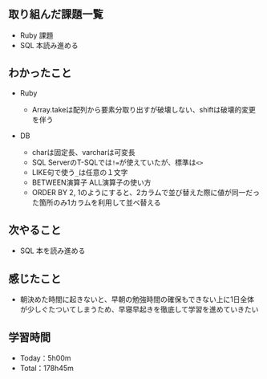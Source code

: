 ## 取り組んだ課題一覧
- Ruby 課題
- SQL 本読み進める

## わかったこと
- Ruby
  - Array.takeは配列から要素分取り出すが破壊しない、shiftは破壊的変更を伴う

- DB
  - charは固定長、varcharは可変長
  - SQL ServerのT-SQLでは`!=`が使えていたが、標準は`<>`
  - LIKE句で使う`_`は任意の１文字
  - BETWEEN演算子 ALL演算子の使い方
  - ORDER BY 2, 1のようにすると、2カラムで並び替えた際に値が同一だった箇所のみ1カラムを利用して並べ替える

## 次やること
- SQL 本を読み進める

## 感じたこと
- 朝決めた時間に起きないと、早朝の勉強時間の確保もできない上に1日全体が少しぐたついてしまうため、早寝早起きを徹底して学習を進めていきたい
 
## 学習時間
- Today：5h00m
- Total：178h45m
